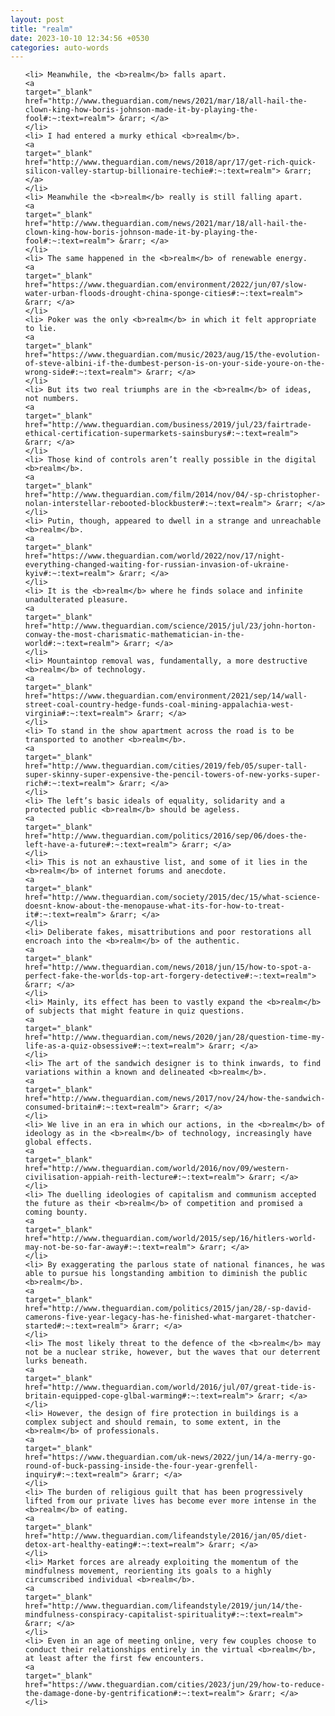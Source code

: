 ```yaml
---
layout: post
title: "realm"
date: 2023-10-10 12:34:56 +0530
categories: auto-words
---
```

<ol>

    <li> Meanwhile, the <b>realm</b> falls apart.
    <a 
    target="_blank" 
    href="http://www.theguardian.com/news/2021/mar/18/all-hail-the-clown-king-how-boris-johnson-made-it-by-playing-the-fool#:~:text=realm"> &rarr; </a>
    </li>
    <li> I had entered a murky ethical <b>realm</b>.
    <a 
    target="_blank" 
    href="http://www.theguardian.com/news/2018/apr/17/get-rich-quick-silicon-valley-startup-billionaire-techie#:~:text=realm"> &rarr; </a>
    </li>
    <li> Meanwhile the <b>realm</b> really is still falling apart.
    <a 
    target="_blank" 
    href="http://www.theguardian.com/news/2021/mar/18/all-hail-the-clown-king-how-boris-johnson-made-it-by-playing-the-fool#:~:text=realm"> &rarr; </a>
    </li>
    <li> The same happened in the <b>realm</b> of renewable energy.
    <a 
    target="_blank" 
    href="https://www.theguardian.com/environment/2022/jun/07/slow-water-urban-floods-drought-china-sponge-cities#:~:text=realm"> &rarr; </a>
    </li>
    <li> Poker was the only <b>realm</b> in which it felt appropriate to lie.
    <a 
    target="_blank" 
    href="https://www.theguardian.com/music/2023/aug/15/the-evolution-of-steve-albini-if-the-dumbest-person-is-on-your-side-youre-on-the-wrong-side#:~:text=realm"> &rarr; </a>
    </li>
    <li> But its two real triumphs are in the <b>realm</b> of ideas, not numbers.
    <a 
    target="_blank" 
    href="http://www.theguardian.com/business/2019/jul/23/fairtrade-ethical-certification-supermarkets-sainsburys#:~:text=realm"> &rarr; </a>
    </li>
    <li> Those kind of controls aren’t really possible in the digital <b>realm</b>.
    <a 
    target="_blank" 
    href="http://www.theguardian.com/film/2014/nov/04/-sp-christopher-nolan-interstellar-rebooted-blockbuster#:~:text=realm"> &rarr; </a>
    </li>
    <li> Putin, though, appeared to dwell in a strange and unreachable <b>realm</b>.
    <a 
    target="_blank" 
    href="https://www.theguardian.com/world/2022/nov/17/night-everything-changed-waiting-for-russian-invasion-of-ukraine-kyiv#:~:text=realm"> &rarr; </a>
    </li>
    <li> It is the <b>realm</b> where he finds solace and infinite unadulterated pleasure.
    <a 
    target="_blank" 
    href="http://www.theguardian.com/science/2015/jul/23/john-horton-conway-the-most-charismatic-mathematician-in-the-world#:~:text=realm"> &rarr; </a>
    </li>
    <li> Mountaintop removal was, fundamentally, a more destructive <b>realm</b> of technology.
    <a 
    target="_blank" 
    href="https://www.theguardian.com/environment/2021/sep/14/wall-street-coal-country-hedge-funds-coal-mining-appalachia-west-virginia#:~:text=realm"> &rarr; </a>
    </li>
    <li> To stand in the show apartment across the road is to be transported to another <b>realm</b>.
    <a 
    target="_blank" 
    href="http://www.theguardian.com/cities/2019/feb/05/super-tall-super-skinny-super-expensive-the-pencil-towers-of-new-yorks-super-rich#:~:text=realm"> &rarr; </a>
    </li>
    <li> The left’s basic ideals of equality, solidarity and a protected public <b>realm</b> should be ageless.
    <a 
    target="_blank" 
    href="http://www.theguardian.com/politics/2016/sep/06/does-the-left-have-a-future#:~:text=realm"> &rarr; </a>
    </li>
    <li> This is not an exhaustive list, and some of it lies in the <b>realm</b> of internet forums and anecdote.
    <a 
    target="_blank" 
    href="http://www.theguardian.com/society/2015/dec/15/what-science-doesnt-know-about-the-menopause-what-its-for-how-to-treat-it#:~:text=realm"> &rarr; </a>
    </li>
    <li> Deliberate fakes, misattributions and poor restorations all encroach into the <b>realm</b> of the authentic.
    <a 
    target="_blank" 
    href="http://www.theguardian.com/news/2018/jun/15/how-to-spot-a-perfect-fake-the-worlds-top-art-forgery-detective#:~:text=realm"> &rarr; </a>
    </li>
    <li> Mainly, its effect has been to vastly expand the <b>realm</b> of subjects that might feature in quiz questions.
    <a 
    target="_blank" 
    href="http://www.theguardian.com/news/2020/jan/28/question-time-my-life-as-a-quiz-obsessive#:~:text=realm"> &rarr; </a>
    </li>
    <li> The art of the sandwich designer is to think inwards, to find variations within a known and delineated <b>realm</b>.
    <a 
    target="_blank" 
    href="http://www.theguardian.com/news/2017/nov/24/how-the-sandwich-consumed-britain#:~:text=realm"> &rarr; </a>
    </li>
    <li> We live in an era in which our actions, in the <b>realm</b> of ideology as in the <b>realm</b> of technology, increasingly have global effects.
    <a 
    target="_blank" 
    href="http://www.theguardian.com/world/2016/nov/09/western-civilisation-appiah-reith-lecture#:~:text=realm"> &rarr; </a>
    </li>
    <li> The duelling ideologies of capitalism and communism accepted the future as their <b>realm</b> of competition and promised a coming bounty.
    <a 
    target="_blank" 
    href="http://www.theguardian.com/world/2015/sep/16/hitlers-world-may-not-be-so-far-away#:~:text=realm"> &rarr; </a>
    </li>
    <li> By exaggerating the parlous state of national finances, he was able to pursue his longstanding ambition to diminish the public <b>realm</b>.
    <a 
    target="_blank" 
    href="http://www.theguardian.com/politics/2015/jan/28/-sp-david-camerons-five-year-legacy-has-he-finished-what-margaret-thatcher-started#:~:text=realm"> &rarr; </a>
    </li>
    <li> The most likely threat to the defence of the <b>realm</b> may not be a nuclear strike, however, but the waves that our deterrent lurks beneath.
    <a 
    target="_blank" 
    href="http://www.theguardian.com/world/2016/jul/07/great-tide-is-britain-equipped-cope-glbal-warming#:~:text=realm"> &rarr; </a>
    </li>
    <li> However, the design of fire protection in buildings is a complex subject and should remain, to some extent, in the <b>realm</b> of professionals.
    <a 
    target="_blank" 
    href="https://www.theguardian.com/uk-news/2022/jun/14/a-merry-go-round-of-buck-passing-inside-the-four-year-grenfell-inquiry#:~:text=realm"> &rarr; </a>
    </li>
    <li> The burden of religious guilt that has been progressively lifted from our private lives has become ever more intense in the <b>realm</b> of eating.
    <a 
    target="_blank" 
    href="http://www.theguardian.com/lifeandstyle/2016/jan/05/diet-detox-art-healthy-eating#:~:text=realm"> &rarr; </a>
    </li>
    <li> Market forces are already exploiting the momentum of the mindfulness movement, reorienting its goals to a highly circumscribed individual <b>realm</b>.
    <a 
    target="_blank" 
    href="http://www.theguardian.com/lifeandstyle/2019/jun/14/the-mindfulness-conspiracy-capitalist-spirituality#:~:text=realm"> &rarr; </a>
    </li>
    <li> Even in an age of meeting online, very few couples choose to conduct their relationships entirely in the virtual <b>realm</b>, at least after the first few encounters.
    <a 
    target="_blank" 
    href="https://www.theguardian.com/cities/2023/jun/29/how-to-reduce-the-damage-done-by-gentrification#:~:text=realm"> &rarr; </a>
    </li>